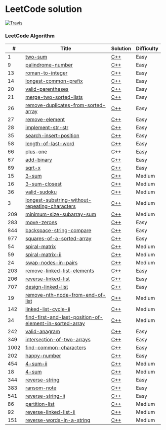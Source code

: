 LeetCode solution 
========
[![Travis](https://img.shields.io/badge/language-C++-green.svg)]()
### LeetCode Algorithm
|  #  |   Title  |    Solution |    Difficulty    |
|---| ----- | -------- | ---------- |
|  1 | [two-sum](https://leetcode.com/problems/two-sum/) | [C++](./algorithms/cpp/1.two-sum.cpp)  |  Easy |
|9|[palindrome-number](https://leetcode.com/problems/palindrome-number/) | [C++](./algorithms/cpp/9.palindrome-number.cpp)|Easy|
|13|[roman-to-integer](https://leetcode.com/problems/roman-to-integer/) | [C++](./algorithms/cpp/13.roman-to-integer.cpp)|Easy|
|14|[longest-common-prefix](https://leetcode.com/problems/longest-common-prefix/) | [C++](./algorithms/cpp/14.longest-common-prefix.cpp)|Easy|
|20|[valid-parentheses](https://leetcode.com/problems/valid-parentheses/) | [C++](./algorithms/cpp/20.valid-parentheses.cpp)|Easy|
|21|[merge-two-sorted-lists](https://leetcode.com/problems/merge-two-sorted-lists/) | [C++](./algorithms/cpp/21.merge-two-sorted-lists.cpp)|Easy|
|26|[remove-duplicates-from-sorted-array](https://leetcode.com/problems/remove-duplicates-from-sorted-array/) | [C++](./algorithms/cpp/26.remove-duplicates-from-sorted-array.cpp)|Easy|
|27|[remove-element](https://leetcode.com/problems/remove-element/) | [C++](./algorithms/cpp/27.remove-element.cpp)|Easy|
|28|[implement-str-str](https://leetcode.com/problems/implement-strstr/) | [C++](./algorithms/cpp/28.implement-str-str.cpp)|Easy|
|35|[search-insert-position](https://leetcode.com/problems/search-insert-position/) | [C++](./algorithms/cpp/35.search-insert-position.cpp)|Easy|
|58|[length-of-last-word](https://leetcode.com/problems/length-of-last-word/) | [C++](./algorithms/cpp/58.length-of-last-word.cpp)|Easy|
|66|[plus-one](https://leetcode.com/problems/plus-one/) | [C++](./algorithms/cpp/66.plus-one.cpp)|Easy|
|67|[add-binary](https://leetcode.com/problems/add-binary/) | [C++](./algorithms/cpp/67.add-binary.cpp)|Easy|
|69|[sqrt-x](https://leetcode.com/problems/sqrtx/) | [C++](./algorithms/cpp/69.sqrt-x.cpp)|Easy|
|15|[3-sum](https://leetcode.com/problems/3sum/) | [C++](./algorithms/cpp/15.3-sum.cpp)|Medium|
|16|[3-sum-closest](https://leetcode.com/problems/3sum-closest/) | [C++](./algorithms/cpp/16.3-sum-closest.cpp)|Medium|
|36|[valid-sudoku](https://leetcode.com/problems/valid-sudoku/) | [C++](./algorithms/cpp/36.valid-sudoku.cpp)|Medium|
|3|[longest-substring-without-repeating-characters](https://leetcode.com/problems/longest-substring-without-repeating-characters/) | [C++](./algorithms/cpp/3.longest-substring-without-repeating-characters.cpp)|Medium|
|209|[minimum-size-subarray-sum](https://leetcode.com/problems/minimum-size-subarray-sum/) | [C++](./algorithms/cpp/209.minimum-size-subarray-sum.cpp)|Medium|
|283|[move-zeroes](https://leetcode.com/problems/move-zeroes/) | [C++](./algorithms/cpp/283.move-zeroes.cpp)|Easy|
|844|[backspace-string-compare](https://leetcode.com/problems/backspace-string-compare/) | [C++](./algorithms/cpp/844.backspace-string-compare.cpp)|Easy|
|977|[squares-of-a-sorted-array](https://leetcode.com/problems/squares-of-a-sorted-array/) | [C++](./algorithms/cpp/977.squares-of-a-sorted-array.cpp)|Easy|
|54|[spiral-matrix](https://leetcode.com/problems/spiral-matrix/) | [C++](./algorithms/cpp/54.spiral-matrix.cpp)|Medium|
|59|[spiral-matrix-ii](https://leetcode.com/problems/spiral-matrix-ii/) | [C++](./algorithms/cpp/59.spiral-matrix-ii.cpp)|Medium|
|24|[swap-nodes-in-pairs](https://leetcode.com/problems/swap-nodes-in-pairs/) | [C++](./algorithms/cpp/24.swap-nodes-in-pairs.cpp)|Medium|
|203|[remove-linked-list-elements](https://leetcode.com/problems/remove-linked-list-elements/) | [C++](./algorithms/cpp/203.remove-linked-list-elements.cpp)|Easy|
|206|[reverse-linked-list](https://leetcode.com/problems/reverse-linked-list/) | [C++](./algorithms/cpp/206.reverse-linked-list.cpp)|Easy|
|707|[design-linked-list](https://leetcode.com/problems/design-linked-list/) | [C++](./algorithms/cpp/707.design-linked-list.cpp)|Easy|
|19|[remove-nth-node-from-end-of-list](https://leetcode.com/problems/remove-nth-node-from-end-of-list/) | [C++](./algorithms/cpp/19.remove-nth-node-from-end-of-list.cpp)|Medium|
|142|[linked-list-cycle-ii](https://leetcode.com/problems/linked-list-cycle-ii/) | [C++](./algorithms/cpp/142.linked-list-cycle-ii.cpp)|Medium|
|34|[find-first-and-last-position-of-element-in-sorted-array](https://leetcode.com/problems/find-first-and-last-position-of-element-in-sorted-array) | [C++](./algorithms/cpp/34.find-first-and-last-position-of-element-in-sorted-array.cpp)|Medium|
|242|[valid-anagram](https://leetcode.com/problems/valid-anagram) | [C++](./algorithms/cpp/242.valid-anagram.cpp)|Easy|
|349|[intersection-of-two-arrays](https://leetcode.com/problems/intersection-of-two-arrays) | [C++](./algorithms/cpp/349.intersection-of-two-arrays.cpp)|Easy|
|1002|[find-common-characters](https://leetcode.com/problems/find-common-characters) | [C++](./algorithms/cpp/1002.find-common-characters.cpp)|Easy|
|202|[happy-number](https://leetcode.com/problems/happy-number) | [C++](./algorithms/cpp/202.happy-number.cpp)|Easy|
|454|[4-sum-ii](https://leetcode.com/problems/4sum-ii) | [C++](./algorithms/cpp/454.4-sum-ii.cpp)|Medium|
|18|[4-sum](https://leetcode.com/problems/4sum) | [C++](./algorithms/cpp/18.4-sum.cpp)|Medium|
|344|[reverse-string](https://leetcode.com/problems/reverse-string) | [C++](./algorithms/cpp/344.reverse-string.cpp)|Easy|
|383|[ransom-note](https://leetcode.com/problems/ransom-note) | [C++](./algorithms/cpp/383.ransom-note.cpp)|Easy|
|541|[reverse-string-ii](https://leetcode.com/problems/reverse-string-ii) | [C++](./algorithms/cpp/541.reverse-string-ii.cpp)|Easy|
|86|[partition-list](https://leetcode.com/problems/partition-list/) | [C++](./algorithms/cpp/86.partition-list.cpp)|Medium|
|92|[reverse-linked-list-ii](https://leetcode.com/problems/reverse-linked-list-ii) | [C++](./algorithms/cpp/92.reverse-linked-list-ii.cpp)|Medium|
|151|[reverse-words-in-a-string](https://leetcode.com/problems/reverse-words-in-a-string) | [C++](./algorithms/cpp/151.reverse-words-in-a-string.cpp)|Medium|